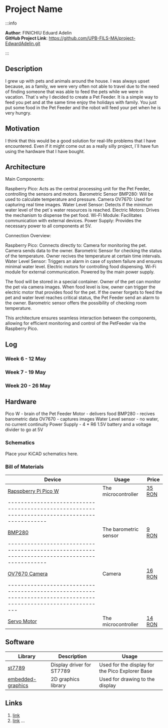 # Project Name

:::info

**Author**: FINICHIU Eduard Adelin \
**GitHub Project Link**: https://github.com/UPB-FILS-MA/project-EdwardAdelin.git

:::

## Description

I grew up with pets and animals around the house.
I was always upset because, as a family, we were very often not able to travel due to the need of finding someone that was able to feed the pets while we were in vacation.
That`s why I decided to create a Pet Feeder. It is a simple way to feed you pet and at the same time enjoy the holidays with family.
You just put some food in the Pet Feeder and the robot will feed your pet when he is very hungry.

## Motivation

I think that this would be a good solution for real-life problems that I have encountered. Even if it might come out as a really silly project, I`ll have fun using the hardware that I have bought.

## Architecture

Main Components:

Raspberry Pico: Acts as the central processing unit for the Pet Feeder, controlling the sensors and motors.
Barometric Sensor BMP280: Will be used to calculate temperature and pressure.
Camera OV7670: Used for capturing real time images.
Water Level Sensor: Detects if the minimum water level of the pet`s water resources is reached.
Electric Motors: Drives the mechanism to dispense the pet food.
Wi-Fi Module: Facilitates communication with external devices.
Power Supply: Provides the necessary power to all components at 5V.

Connection Overview:

Raspberry Pico:
Connects directly to:
Camera for monitoring the pet. Camera sends data to the owner.
Barometric Sensor for checking the status of the temperature. Owner recives the temperature at certain time intervals.
Water Level Sensor: Triggers an alarm in case of system failure and ensures minimal water level.
Electric motors for controlling food dispensing.
Wi-Fi module for external communication.
Powered by the main power supply.

The food will be stored in a special container. Owner of the pet can monitor the pet via camera images. When food level is low, owner can trigger the electric motor that provides food for the pet.
If the owner forgets to feed the pet and water level reaches critical status, the Pet Feeder send an alarm to the owner.
Barometric sensor offers the possibility of checking room temperature.

This architecture ensures seamless interaction between the components, allowing for efficient monitoring and control of the PetFeeder via the Raspberry Pico.

## Log

<!-- write every week your progress here -->

### Week 6 - 12 May

### Week 7 - 19 May

### Week 20 - 26 May

## Hardware

Pico W - brain of the Pet Feeder
Motor - delivers food
BMP280 - recives barometric data
OV7670 - captures images
Water Level sensor - no water, no current continuity
Power Supply - 4 \* R6 1.5V battery and a voltage divider to go at 5V

### Schematics

Place your KiCAD schematics here.

### Bill of Materials

<!-- Fill out this table with all the hardware components that you might need.

The format is
```
| [Device](link://to/device) | This is used ... | [price](link://to/store) |

```

-->

| Device                                                                                                          | Usage                 | Price                                                                                                                      |
| --------------------------------------------------------------------------------------------------------------- | --------------------- | -------------------------------------------------------------------------------------------------------------------------- |
| [Rapspberry Pi Pico W](https://www.raspberrypi.com/documentation/microcontrollers/raspberry-pi-pico.html)       | The microcontroller   | [35 RON](https://www.optimusdigital.ro/en/raspberry-pi-boards/12394-raspberry-pi-pico-w.html)                              |
| ---------------------------------------------------------------------------------------------                   |
| [BMP280](https://cdn-shop.adafruit.com/datasheets/BST-BMP280-DS001-11.pdf)                                      | The barometric sensor | [9 RON](https://www.optimusdigital.ro/en/pressure-sensors/1666-modul-senzor-de-presiune-barometric-bmp280.html)            |
| ---------------------------------------------------------------------------------------------                   |
| [OV7670 Camera](https://web.mit.edu/6.111/www/f2016/tools/OV7670_2006.pdf)                                      | Camera                | [16 RON](https://www.optimusdigital.ro/en/optical-sensors/624-modul-camera-ov7670.html)                                    |
| --------------------------------------------------------------------------------------------------------------- |
| [Servo Motor](http://www.ee.ic.ac.uk/pcheung/teaching/DE1_EE/stores/sg90_datasheet.pdf)                         | The microcontroller   | [14 RON](https://www.optimusdigital.ro/en/servomotors/26-sg90-micro-servo-motor.html?search_query=servo+motor&results=196) |

## Software

| Library                                                                     | Description               | Usage                                           |
| --------------------------------------------------------------------------- | ------------------------- | ----------------------------------------------- |
| [st7789](https://github.com/almindor/st7789)                                | Display driver for ST7789 | Used for the display for the Pico Explorer Base |
| [embedded-graphics](https://github.com/embedded-graphics/embedded-graphics) | 2D graphics library       | Used for drawing to the display                 |

## Links

<!-- Add a few links that inspired you and that you think you will use for your project -->

1. [link](https://www.youtube.com/watch?v=vKdQXICO-r0&ab_channel=MrFlashPick)
2. [link](https://www.youtube.com/watch?v=U7KqqlYaXgY&ab_channel=NicoleZhang)
   ...
